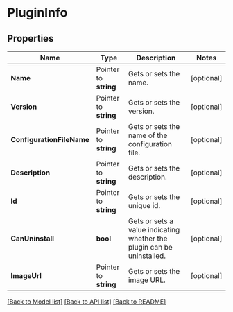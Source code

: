 # PluginInfo

## Properties

Name | Type | Description | Notes
------------ | ------------- | ------------- | -------------
**Name** | Pointer to **string** | Gets or sets the name. | [optional] 
**Version** | Pointer to **string** | Gets or sets the version. | [optional] 
**ConfigurationFileName** | Pointer to **string** | Gets or sets the name of the configuration file. | [optional] 
**Description** | Pointer to **string** | Gets or sets the description. | [optional] 
**Id** | Pointer to **string** | Gets or sets the unique id. | [optional] 
**CanUninstall** | **bool** | Gets or sets a value indicating whether the plugin can be uninstalled. | [optional] 
**ImageUrl** | Pointer to **string** | Gets or sets the image URL. | [optional] 

[[Back to Model list]](../README.md#documentation-for-models) [[Back to API list]](../README.md#documentation-for-api-endpoints) [[Back to README]](../README.md)


